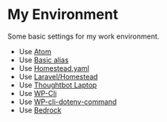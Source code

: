 # My Environment
Some basic settings for my work environment.

- Use [Atom](https://github.com/3runoDesign/my-Atom)
- Use [Basic alias](https://github.com/3runoDesign/my-Environment/resource/basic_alias.sh)
- Use [Homestead.yaml](https://github.com/3runoDesign/my-Environment/blob/master/resource/Homestead.example.yaml)
- Use [Laravel/Homestead](https://laravel.com/docs/master/homestead)
- Use [Thoughtbot Laptop](https://github.com/thoughtbot/laptop)
- Use [WP-Cli](http://wp-cli.org/)
- Use [WP-cli-dotenv-command](https://github.com/aaemnnosttv/wp-cli-dotenv-command)
- Use [Bedrock](https://github.com/roots/bedrock)
